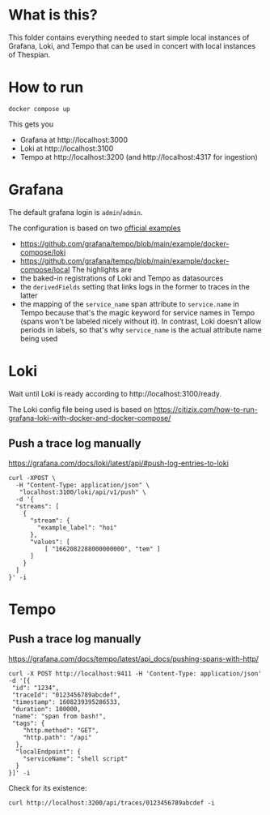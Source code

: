 # What is this?
This folder contains everything needed to start simple local instances of Grafana, Loki, and Tempo that can be used in concert with local instances of Thespian.

# How to run
```
docker compose up
```

This gets you
- Grafana at http://localhost:3000
- Loki at http://localhost:3100
- Tempo at http://localhost:3200 (and http://localhost:4317 for ingestion)

# Grafana
The default grafana login is `admin`/`admin`.

The configuration is based on two [official examples](https://grafana.com/docs/tempo/latest/getting-started/example-demo-app/)
- https://github.com/grafana/tempo/blob/main/example/docker-compose/loki
- https://github.com/grafana/tempo/blob/main/example/docker-compose/local
The highlights are
- the baked-in registrations of Loki and Tempo as datasources
- the `derivedFields` setting that links logs in the former to traces in the latter
- the mapping of the `service_name` span attribute to `service.name` in Tempo because that's the magic keyword for service names in Tempo (spans won't be labeled nicely without it). In contrast, Loki doesn't allow periods in labels, so that's why `service_name` is the actual attribute name being used

# Loki
Wait until Loki is ready according to http://localhost:3100/ready.

The Loki config file being used is based on https://citizix.com/how-to-run-grafana-loki-with-docker-and-docker-compose/

## Push a trace log manually 
https://grafana.com/docs/loki/latest/api/#push-log-entries-to-loki
```
curl -XPOST \
  -H "Content-Type: application/json" \
   "localhost:3100/loki/api/v1/push" \
  -d '{
  "streams": [
    {
      "stream": {
        "example_label": "hoi"
      },
      "values": [
          [ "1662082288000000000", "tem" ]
      ]
    }
  ]
}' -i
```

# Tempo
## Push a trace log manually
https://grafana.com/docs/tempo/latest/api_docs/pushing-spans-with-http/
```
curl -X POST http://localhost:9411 -H 'Content-Type: application/json' -d '[{
 "id": "1234",
 "traceId": "0123456789abcdef",
 "timestamp": 1608239395286533,
 "duration": 100000,
 "name": "span from bash!",
 "tags": {
    "http.method": "GET",
    "http.path": "/api"
  },
  "localEndpoint": {
    "serviceName": "shell script"
  }
}]' -i
```
Check for its existence:
```
curl http://localhost:3200/api/traces/0123456789abcdef -i
```